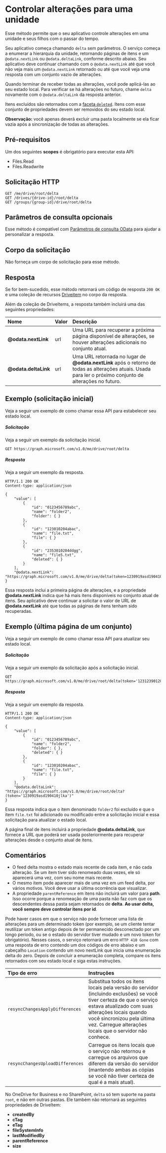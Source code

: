 # <a name="track-changes-for-a-drive"></a>Controlar alterações para uma unidade

Esse método permite que o seu aplicativo controle alterações em uma unidade e seus filhos com o passar do tempo.

Seu aplicativo começa chamando `delta` sem parâmetros. O serviço começa a enumerar a hierarquia da unidade, retornando páginas de itens e um `@odata.nextLink` ou `@odata.deltaLink`, conforme descrito abaixo. Seu aplicativo deve continuar chamando com o `@odata.nextLink` até que você não veja mais um `@odata.nextLink` retornado ou até que você veja uma resposta com um conjunto vazio de alterações.

Quando terminar de receber todas as alterações, você pode aplicá-las ao seu estado local. Para verificar se há alterações no futuro, chame `delta` novamente com o `@odata.deltaLink` da resposta anterior.

Itens excluídos são retornados com a [faceta `deleted`](../resources/deleted.md). Itens com esse conjunto de propriedades devem ser removidos do seu estado local. 

**Observação:** você apenas deverá excluir uma pasta localmente se ela ficar vazia após a sincronização de todas as alterações.

## <a name="prerequisites"></a>Pré-requisitos
Um dos seguintes **scopes** é obrigatório para executar esta API:

  * Files.Read
  * Files.Readwrite

## <a name="http-request"></a>Solicitação HTTP
<!-- { "blockType": "ignored" } -->
```http
GET /me/drive/root/delta
GET /drives/{drive-id}/root/delta
GET /groups/{group-id}/drive/root/delta
```

## <a name="optional-query-parameters"></a>Parâmetros de consulta opcionais
Esse método é compatível com [Parâmetros de consulta OData](http://graph.microsoft.io/docs/overview/query_parameters) para ajudar a personalizar a resposta.

## <a name="request-body"></a>Corpo da solicitação
Não forneça um corpo de solicitação para esse método.

## <a name="response"></a>Resposta
Se for bem-sucedido, esse método retornará um código de resposta `200 OK` e uma coleção de recursos [Driveitem](../resources/driveitem.md) no corpo da resposta.

Além da coleção de DriveItems, a resposta também incluirá uma das seguintes propriedades:

| Nome                 | Valor  | Descrição                                                                                                                                      |
|:---------------------|:-------|:-------------------------------------------------------------------------------------------------------------------------------------------------|
| **@odata.nextLink**  | url    | Uma URL para recuperar a próxima página disponível de alterações, se houver alterações adicionais no conjunto atual.                                        |
| **@odata.deltaLink** | url    | Uma URL retornada no lugar de **@odata.nextLink** após o retorno de todas as alterações atuais. Usada para ler o próximo conjunto de alterações no futuro.  |


## <a name="example-(initial-request)"></a>Exemplo (solicitação inicial)
Veja a seguir um exemplo de como chamar essa API para estabelecer seu estado local.

##### <a name="request"></a>Solicitação
Veja a seguir um exemplo da solicitação inicial.

<!-- {
  "blockType": "request",
  "name": "get_item_delta"
}-->
```http
GET https://graph.microsoft.com/v1.0/me/drive/root/delta
```

##### <a name="response"></a>Resposta
Veja a seguir um exemplo da resposta.

<!-- {
  "blockType": "response",
  "truncated": true,
  "@odata.type": "microsoft.graph.driveItem",
  "isCollection": true
} -->
```http
HTTP/1.1 200 OK
Content-type: application/json

{
    "value": [
        {
            "id": "0123456789abc",
            "name": "folder2",
            "folder": { }
        },
        {
            "id": "123010204abac",
            "name": "file.txt",
            "file": { }
        },
        {
            "id": "2353010204ddgg",
            "name": "file5.txt",
            "deleted": { }
        }
    ],
    "@odata.nextLink": "https://graph.microsoft.com/v1.0/me/drive/delta(token=1230919asd190410jlka)"
}
```

Essa resposta inclui a primeira página de alterações, e a propriedade **@odata.nextLink** indica que há mais itens disponíveis no conjunto atual de itens. Seu aplicativo deve continuar a solicitar o valor de URL de **@odata.nextLink** até que todas as páginas de itens tenham sido recuperadas.

## <a name="example-(last-page-in-a-set)"></a>Exemplo (última página de um conjunto)
Veja a seguir um exemplo de como chamar essa API para atualizar seu estado local.

##### <a name="request"></a>Solicitação
Veja a seguir um exemplo da solicitação após a solicitação inicial.

<!-- {
  "blockType": "request",
  "name": "get_item_delta"
}-->
```http
GET https://graph.microsoft.com/v1.0/me/drive/root/delta(token='123123901209310923!23alksjd')
```

##### <a name="response"></a>Resposta
Veja a seguir um exemplo da resposta.

<!-- {
  "blockType": "response",
  "truncated": true,
  "@odata.type": "microsoft.graph.driveItem",
  "isCollection": true
} -->
```http
HTTP/1.1 200 OK
Content-type: application/json

{
    "value": [
        {
            "id": "0123456789abc",
            "name": "folder2",
            "folder": { },
            "deleted": { }
        },
        {
            "id": "123010204abac",
            "name": "file.txt",
            "file": { }
        }
    ],
    "@odata.deltaLink": "https://graph.microsoft.com/v1.0/me/drive/root/delta?(token='1230919asd190410jlka')"
}
```

Essa resposta indica que o item denominado `folder2` foi excluído e que o item `file.txt` foi adicionado ou modificado entre a solicitação inicial e essa solicitação para atualizar o estado local.

A página final de itens incluirá a propriedade **@odata.deltaLink**, que fornece a URL que poderá ser usada posteriormente para recuperar alterações desde o conjunto atual de itens.

## <a name="remarks"></a>Comentários

* O feed delta mostra o estado mais recente de cada item, e não cada alteração. Se um item tiver sido renomeado duas vezes, ele só aparecerá uma vez, com seu nome mais recente.
* O mesmo item pode aparecer mais de uma vez em um feed delta, por vários motivos. Você deve usar a última ocorrência que visualizar.
* A propriedade `parentReference` em itens não incluirá um valor para  **path**. Isso ocorre porque a renomeação de uma pasta não faz com que os descendentes dessa pasta sejam retornados de **delta**. **Ao usar delta, você sempre deve controlar itens por id**.

Pode haver casos em que o serviço não pode fornecer uma lista de alterações para um determinado token (por exemplo, se um cliente tentar reutilizar um token antigo depois de ter permanecido desconectado por um longo período, ou se o estado do servidor tiver mudado e um novo token for obrigatório). Nesses casos, o serviço retornará um erro `HTTP 410 Gone` com uma resposta de erro contendo um dos códigos de erro abaixo e um cabeçalho `Location` contendo um novo nextLink que inicia uma enumeração delta do zero. Depois de concluir a enumeração completa, compare os itens retornados com seu estado local e siga estas instruções.

| Tipo de erro                       | Instruções                                                                                                                                                                                                                    |
|:---------------------------------|:--------------------------------------------------------------------------------------------------------------------------------------------------------------------------------------------------------------------------------|
| `resyncChangesApplyDifferences`  | Substitua todos os itens locais pela versão do servidor (incluindo exclusões) se você tiver certeza de que o serviço estava atualizado com suas alterações locais quando você sincronizou pela última vez. Carregue alterações locais que o servidor não conhece. |
| `resyncChangesUploadDifferences` | Carregue os itens locais que o serviço não retornou e carregue os arquivos que diferem da versão do servidor (mantendo ambas as cópias se você não tiver certeza de qual é a mais atual).                                       |


No OneDrive for Business e no SharePoint, `delta` só tem suporte na pasta `root`, e não em outras pastas. Ele também não retornará as seguintes propriedades de DriveItem:

* **createdBy**
* **cTag**
* **eTag**
* **fileSystemInfo**
* **lastModifiedBy**
* **parentReference**
* **size**


<!-- {
  "type": "#page.annotation",
  "description": "Get item delta",
  "keywords": "",
  "section": "documentation",
  "tocPath": ""
}-->
